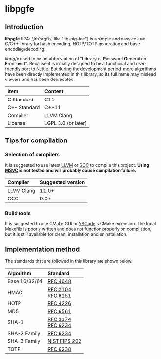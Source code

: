 # libpgfe

## Introduction

**libpgfe** (IPA: /ˌlɪbˈpɪɡfiː/, like "lib-pig-fee") is a simple and easy-to-use C/C++ library for hash encoding, HOTP/TOTP generation and base encoding/decoding.

*libpgfe* used to be an abbreviation of "**Lib**rary of **P**assword **G**eneration **F**ront-**e**nd". Because it is initially designed to be a functional and user-friendly port to [Nettle](https://www.lysator.liu.se/~nisse/nettle/). But during the development period, more algorithms have been directly implemented in this library, so its full name may mislead viewers and has been deprecated.

| Item         | Content             |
| :----------- | :------------------ |
| C Standard   | C11                 |
| C++ Standard | C++11               |
| Compiler     | LLVM Clang          |
| License      | LGPL 3.0 (or later) |

## Tips for compilation

### Selection of compilers

It is suggested to use latest [LLVM](https://llvm.org/) or [GCC](https://gcc.gnu.org/) to compile this project. **Using [MSVC](https://en.wikipedia.org/wiki/Microsoft_Visual_C++) is not tested and will probably cause compilation failure.**

| Compiler   | Suggested version |
| :--------- | :---------------- |
| LLVM Clang | 11.0+             |
| GCC        | 9.0+              |

### Build tools

It is suggested to use CMake GUI or [VSCode](https://code.visualstudio.com/)'s CMake extension. The local Makefile is poorly written and does not function properly on compilation, but it is still available for clean, installation and uninstallation.

## Implementation method

The standards that are followed in this library are shown below.

| Algorithm           | Standard                                            |
| :------------------ | :-------------------------------------------------- |
| Base 16/32/64       | [RFC 4648](https://www.rfc-editor.org/info/rfc4648) |
| HMAC                | [RFC 2104](https://www.rfc-editor.org/info/rfc2104)<br>[RFC 6151](https://www.rfc-editor.org/info/rfc6151) |
| HOTP                | [RFC 4226](https://www.rfc-editor.org/info/rfc4226) |
| MD5                 | [RFC 6561](https://www.rfc-editor.org/info/rfc6151) |
| SHA-1               | [RFC 3174](https://www.rfc-editor.org/info/rfc3174)<br>[RFC 6234](https://www.rfc-editor.org/info/rfc6234) |
| SHA-2 Family        | [RFC 6234](https://www.rfc-editor.org/info/rfc6234) |
| SHA-3 Family        | [NIST FIPS 202](https://doi.org/10.6028/NIST.FIPS.202) |
| TOTP                | [RFC 6238](https://www.rfc-editor.org/info/rfc6238) |